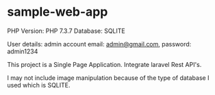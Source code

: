 # sample-web-app
PHP Version: PHP 7.3.7
Database: SQLITE

User details:
    admin account
        email: admin@gmail.com, password: admin1234

This project is a Single Page Application.
Integrate laravel Rest API's.

I may not include image manipulation because of the type of database I used which is SQLITE.
